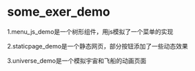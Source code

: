 # some_exer_demo

1.menu_js_demo是一个树形组件，用js模拟了一个菜单的实现

2.staticpage_demo是一个静态网页，部分按钮添加了一些动态效果

3.universe_demo是一个模拟宇宙和飞船的动画页面
